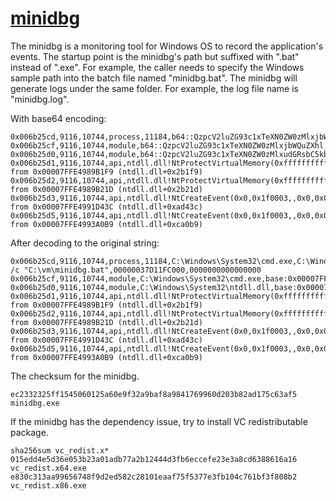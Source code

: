 # [minidbg](https://github.com/ryu0886/minidbg)

The minidbg is a monitoring tool for Windows OS to record the application's events.
The startup point is the minidbg's path but suffixed with ".bat" instead of ".exe".
For example, the caller needs to specify the Windows sample path into the batch file named "minidbg.bat".
The minidbg will generate logs under the same folder. For example, the log file name is "minidbg.log".

With base64 encoding:
```
0x006b25cd,9116,10744,process,11184,b64::QzpcV2luZG93c1xTeXN0ZW0zMlxjbWQuZXhl,b64::QzpcV2luZG93c1xzeXN0ZW0zMlxjbWQuZXhlIC9jICJDOlx2bVxtaW5pZGJnLmJhdCI=,00000037D11FC000,0000000000000000
0x006b25cf,9116,10744,module,b64::QzpcV2luZG93c1xTeXN0ZW0zMlxjbWQuZXhl,base:0x00007FF68B5D0000
0x006b25d0,9116,10744,module,b64::QzpcV2luZG93c1xTeXN0ZW0zMlxudGRsbC5kbGw=,base:0x00007FFE49870000
0x006b25d1,9116,10744,api,ntdll.dll!NtProtectVirtualMemory(0xffffffffffffffff,0x7ffe49a0e530,0x8,0x4,0x00000000)=0x00007FFE4990FD60 from 0x00007FFE4989B1F9 (ntdll.dll+0x2b1f9)
0x006b25d2,9116,10744,api,ntdll.dll!NtProtectVirtualMemory(0xffffffffffffffff,0x7ffe49a0e000,0x1000,0x8,0x00000008)=0x00007FFE4990FD60 from 0x00007FFE4989B21D (ntdll.dll+0x2b21d)
0x006b25d3,9116,10744,api,ntdll.dll!NtCreateEvent(0x0,0x1f0003,,0x0,0x0)=0x00007FFE4990FC60 from 0x00007FFE4991D43C (ntdll.dll+0xad43c)
0x006b25d5,9116,10744,api,ntdll.dll!NtCreateEvent(0x0,0x1f0003,,0x0,0x0)=0x00007FFE4990FC60 from 0x00007FFE4993A0B9 (ntdll.dll+0xca0b9)
```

After decoding to the original string:
```
0x006b25cd,9116,10744,process,11184,C:\Windows\System32\cmd.exe,C:\Windows\system32\cmd.exe /c "C:\vm\minidbg.bat",00000037D11FC000,0000000000000000
0x006b25cf,9116,10744,module,C:\Windows\System32\cmd.exe,base:0x00007FF68B5D0000
0x006b25d0,9116,10744,module,C:\Windows\System32\ntdll.dll,base:0x00007FFE49870000
0x006b25d1,9116,10744,api,ntdll.dll!NtProtectVirtualMemory(0xffffffffffffffff,0x7ffe49a0e530,0x8,0x4,0x00000000)=0x00007FFE4990FD60 from 0x00007FFE4989B1F9 (ntdll.dll+0x2b1f9)
0x006b25d2,9116,10744,api,ntdll.dll!NtProtectVirtualMemory(0xffffffffffffffff,0x7ffe49a0e000,0x1000,0x8,0x00000008)=0x00007FFE4990FD60 from 0x00007FFE4989B21D (ntdll.dll+0x2b21d)
0x006b25d3,9116,10744,api,ntdll.dll!NtCreateEvent(0x0,0x1f0003,,0x0,0x0)=0x00007FFE4990FC60 from 0x00007FFE4991D43C (ntdll.dll+0xad43c)
0x006b25d5,9116,10744,api,ntdll.dll!NtCreateEvent(0x0,0x1f0003,,0x0,0x0)=0x00007FFE4990FC60 from 0x00007FFE4993A0B9 (ntdll.dll+0xca0b9)
```

The checksum for the minidbg.
```
ec2332325ff1545060125a60e9f32a9baf8a9841769960d203b82ad175c63af5  minidbg.exe
```

If the minidbg has the dependency issue, try to install VC redistributable package.
```
sha256sum vc_redist.x*
015edd4e5d36e053b23a01adb77a2b12444d3fb6eccefe23e3a8cd6388616a16  vc_redist.x64.exe
e830c313aa99656748f9d2ed582c28101eaaf75f5377e3fb104c761bf3f808b2  vc_redist.x86.exe
```
